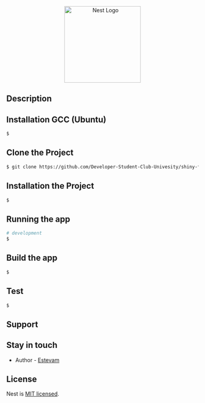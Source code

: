 <p align="center">
  <a href="http://nestjs.com/" target="blank"><img src="https://nestjs.com/img/logo-small.svg" width="200" alt="Nest Logo" /></a>
</p>

## Description

## Installation GCC (Ubuntu)

```bash
$
```

## Clone the Project

```bash
$ git clone https://github.com/Developer-Student-Club-Univesity/shiny-fiesta.git
```

## Installation the Project

```bash
$
```

## Running the app

```bash
# development
$
```

## Build the app

```bash
$
```

## Test

```bash
$
```

## Support

## Stay in touch

- Author - [Estevam](https://github.com/Estevamsl)

## License

Nest is [MIT licensed](LICENSE).
